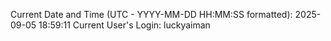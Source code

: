 Current Date and Time (UTC - YYYY-MM-DD HH:MM:SS formatted): 2025-09-05 18:59:11
Current User's Login: luckyaiman
